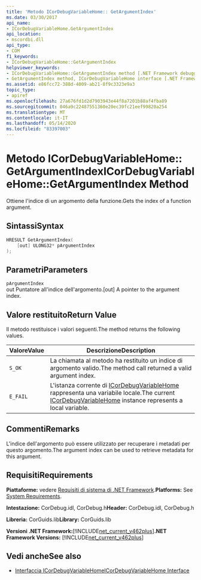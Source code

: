 ```yaml
---
title: 'Metodo ICorDebugVariableHome:: GetArgumentIndex'
ms.date: 03/30/2017
api_name:
- ICorDebugVariableHome.GetArgumentIndex
api_location:
- mscordbi.dll
api_type:
- COM
f1_keywords:
- ICorDebugVariableHome::GetArgumentIndex
helpviewer_keywords:
- ICorDebugVariableHome::GetArgumentIndex method [.NET Framework debugging]
- GetArgumentIndex method, ICorDebugVariableHome interface [.NET Framework debugging]
ms.assetid: e86fcc72-388d-4009-ab21-8f9c3323e9a3
topic_type:
- apiref
ms.openlocfilehash: 27a676fd1d2d7903943e44f8a7201b88af4fba89
ms.sourcegitcommit: 046a9c22487551360e20ec39fc21eef99820a254
ms.translationtype: MT
ms.contentlocale: it-IT
ms.lasthandoff: 05/14/2020
ms.locfileid: "83397003"
---
```

# <a name="icordebugvariablehomegetargumentindex-method"></a><span data-ttu-id="9a9e3-102">Metodo ICorDebugVariableHome:: GetArgumentIndex</span><span class="sxs-lookup"><span data-stu-id="9a9e3-102">ICorDebugVariableHome::GetArgumentIndex Method</span></span>

<span data-ttu-id="9a9e3-103">Ottiene l'indice di un argomento della funzione.</span><span class="sxs-lookup"><span data-stu-id="9a9e3-103">Gets the index of a function argument.</span></span>

## <a name="syntax"></a><span data-ttu-id="9a9e3-104">Sintassi</span><span class="sxs-lookup"><span data-stu-id="9a9e3-104">Syntax</span></span>

```cpp
HRESULT GetArgumentIndex(
    [out] ULONG32* pArgumentIndex
);
```

## <a name="parameters"></a><span data-ttu-id="9a9e3-105">Parametri</span><span class="sxs-lookup"><span data-stu-id="9a9e3-105">Parameters</span></span>

`pArgumentIndex`\
<span data-ttu-id="9a9e3-106">out Puntatore all'indice dell'argomento.</span><span class="sxs-lookup"><span data-stu-id="9a9e3-106">[out] A pointer to the argument index.</span></span>

## <a name="return-value"></a><span data-ttu-id="9a9e3-107">Valore restituito</span><span class="sxs-lookup"><span data-stu-id="9a9e3-107">Return Value</span></span>

<span data-ttu-id="9a9e3-108">Il metodo restituisce i valori seguenti.</span><span class="sxs-lookup"><span data-stu-id="9a9e3-108">The method returns the following values.</span></span>

|<span data-ttu-id="9a9e3-109">Valore</span><span class="sxs-lookup"><span data-stu-id="9a9e3-109">Value</span></span>|<span data-ttu-id="9a9e3-110">Descrizione</span><span class="sxs-lookup"><span data-stu-id="9a9e3-110">Description</span></span>|
|-----------|-----------------|
|`S_OK`|<span data-ttu-id="9a9e3-111">La chiamata al metodo ha restituito un indice di argomento valido.</span><span class="sxs-lookup"><span data-stu-id="9a9e3-111">The method call returned a valid argument index.</span></span>|
|`E_FAIL`|<span data-ttu-id="9a9e3-112">L'istanza corrente di [ICorDebugVariableHome](icordebugvariablehome-interface.md) rappresenta una variabile locale.</span><span class="sxs-lookup"><span data-stu-id="9a9e3-112">The current [ICorDebugVariableHome](icordebugvariablehome-interface.md) instance represents a local variable.</span></span>|

## <a name="remarks"></a><span data-ttu-id="9a9e3-113">Commenti</span><span class="sxs-lookup"><span data-stu-id="9a9e3-113">Remarks</span></span>

<span data-ttu-id="9a9e3-114">L'indice dell'argomento può essere utilizzato per recuperare i metadati per questo argomento.</span><span class="sxs-lookup"><span data-stu-id="9a9e3-114">The argument index can be used to retrieve metadata for this argument.</span></span>

## <a name="requirements"></a><span data-ttu-id="9a9e3-115">Requisiti</span><span class="sxs-lookup"><span data-stu-id="9a9e3-115">Requirements</span></span>

<span data-ttu-id="9a9e3-116">**Piattaforme:** vedere [Requisiti di sistema di .NET Framework](../../get-started/system-requirements.md).</span><span class="sxs-lookup"><span data-stu-id="9a9e3-116">**Platforms:** See [System Requirements](../../get-started/system-requirements.md).</span></span>

<span data-ttu-id="9a9e3-117">**Intestazione:** CorDebug.idl, CorDebug.h</span><span class="sxs-lookup"><span data-stu-id="9a9e3-117">**Header:** CorDebug.idl, CorDebug.h</span></span>

<span data-ttu-id="9a9e3-118">**Libreria:** CorGuids.lib</span><span class="sxs-lookup"><span data-stu-id="9a9e3-118">**Library:** CorGuids.lib</span></span>

<span data-ttu-id="9a9e3-119">**Versioni .NET Framework:**[!INCLUDE[net_current_v462plus](../../../../includes/net-current-v462plus-md.md)]</span><span class="sxs-lookup"><span data-stu-id="9a9e3-119">**.NET Framework Versions:** [!INCLUDE[net_current_v462plus](../../../../includes/net-current-v462plus-md.md)]</span></span>

## <a name="see-also"></a><span data-ttu-id="9a9e3-120">Vedi anche</span><span class="sxs-lookup"><span data-stu-id="9a9e3-120">See also</span></span>

- [<span data-ttu-id="9a9e3-121">Interfaccia ICorDebugVariableHome</span><span class="sxs-lookup"><span data-stu-id="9a9e3-121">ICorDebugVariableHome Interface</span></span>](icordebugvariablehome-interface.md)

